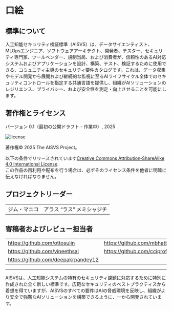# 口絵

## 標準について

人工知能セキュリティ検証標準（AISVS）は、データサイエンティスト、MLOpsエンジニア、ソフトウェアアーキテクト、開発者、テスター、セキュリティ専門家、ツールベンダー、規制当局、および消費者が、信頼性のあるAI対応システムおよびアプリケーションを設計、構築、テスト、検証するために使用できる、コミュニティ主導のセキュリティ要件カタログです。これは、データ収集やモデル開発から展開および継続的な監視に至るAIライフサイクル全体でのセキュリティコントロールを指定する共通言語を提供し、組織がAIソリューションのレジリエンス、プライバシー、および安全性を測定・向上させることを可能にします。

## 著作権とライセンス

バージョン 0.1（最初の公開ドラフト - 作業中）, 2025  

![license](../images/license.png)

著作権© 2025 The AISVS Project。  

以下の条件でリリースされています[Creative Commons Attribution‑ShareAlike 4.0 International License](https://creativecommons.org/licenses/by-sa/4.0/).  
この作品の再利用や配布を行う場合は、必ずそのライセンス条件を他者に明確に伝えなければなりません。

## プロジェクトリーダー

|        |                 |
| ------ | --------------- |
| ジム・マニコ | アラス “ラス” メミシャジチ |

## 寄稿者およびレビュー担当者

|                                    |                             |
| ---------------------------------- | --------------------------- |
| https://github.com/ottosulin       | https://github.com/mbhatt1  |
| https://github.com/vineethsai      | https://github.com/cciprofm |
| https://github.com/deepakrpandey12 |                             |

---

AISVSは、人工知能システムの特有のセキュリティ課題に対応するために特別に作成された全く新しい標準です。広範なセキュリティのベストプラクティスから着想を得ていますが、AISVSのすべての要件はAIの脅威環境を反映し、組織がより安全で強靭なAIソリューションを構築できるように、一から開発されています。

